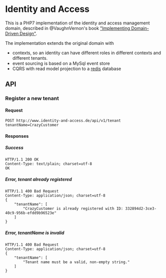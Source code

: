 # Identity and Access

This is a PHP7 implementation of the identity and access management domain, described in @VaughnVernon's book ["Implementing Domain-Driven Design"](http://amzn.to/28MAGRi).

The implementation extends the original domain with 

* contexts, so an identity can have different roles in different contexts and different tenants.
* event sourcing is based on a MySql event store
* CQRS with read model projection to a [redis](http://redis.io) database


## API

### Register a new tenant

#### Request

```HTTP
POST http://www.identity-and-access.de/api/v1/tenant
tenantName=CrazyCustomer
```

#### Responses

##### Success

```HTTP
HTTP/1.1 200 OK
Content-Type: text/plain; charset=utf-8
OK
```

##### Error, tenant already registered

```HTTP
HTTP/1.1 400 Bad Request
Content-Type: application/json; charset=utf-8
{
    "tenantName": [
        "CrazyCustomer is already registered with ID: 332894d2-3ce3-40c9-956b-efdd9b96523e"
    ]
}
```

##### Error, tenantName is invalid

```HTTP
HTTP/1.1 400 Bad Request
Content-Type: application/json; charset=utf-8
{
    "tenantName": [
        "Tenant name must be a valid, non-empty string."
    ]
}
```
